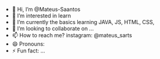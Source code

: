 - 👋 Hi, I’m @Mateus-Saantos
- 👀 I’m interested in learn
- 🌱 I’m currently the basics learning JAVA, JS, HTML, CSS, 
- 💞️ I’m looking to collaborate on ...
- 📫 How to reach me? instagram: @mateus_sarts
- 😄 Pronouns: 
- ⚡ Fun fact: ...

<!---
Mateus-Saantos/Mateus-Saantos is a ✨ special ✨ repository because its `README.md` (this file) appears on your GitHub profile.
You can click the Preview link to take a look at your changes.
--->
